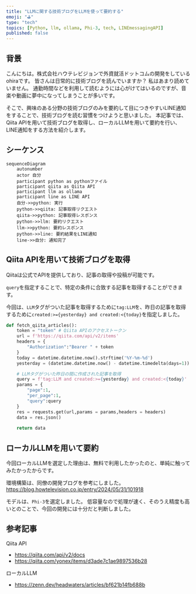 ```yaml
---
title: "LLMに関する技術ブログをLLMを使って要約する"
emoji: "⛳"
type: "tech"
topics: [Python, llm, ollama, Phi-3, tech, LINEmessagingAPI]
published: false
---
```


## 背景

こんにちは。株式会社ハウテレビジョンで外資就活ドットコムの開発をしているohiraです。
皆さんは日常的に技術ブログを読んでいますか？
私はあまり読めていません。
通勤時間などを利用して読むようには心がけてはいるのですが、音楽や動画に夢中になってしまうことが多いです。

そこで、興味のある分野の技術ブログのみを要約して目につきやすいLINE通知をすることで、技術ブログを読む習慣をつけようと思いました。
本記事では、Qiita APIを用いて技術ブログを取得し、ローカルLLMを用いて要約を行い、LINE通知をする方法を紹介します。

## シーケンス
```mermaid
sequenceDiagram
    autonumber
    actor 自分
    participant python as pythonファイル
    participant qiita as Qiita API
    participant llm as ollama
    participant line as LINE API
    自分->>python: 実行
    python->>qiita: 記事取得リクエスト
    qiita->>python: 記事取得レスポンス
    python->>llm: 要約リクエスト
    llm->>python: 要約レスポンス
    python->>line: 要約結果をLINE通知
    line->>自分: 通知完了
```

## Qiita APIを用いて技術ブログを取得

Qiitaは公式でAPIを提供しており、記事の取得や投稿が可能です。

`query`を指定することで、特定の条件に合致する記事を取得することができます。

今回は、`LLM`タグがついた記事を取得するために`tag:LLM`を、昨日の記事を取得するために`created:>={yesterday} and created:<{today}`を指定しました。


```python
def fetch_qiita_articles():
    token = "token" # Qiita APIのアクセストークン
    url = f'https://qiita.com/api/v2/items'
    headers = {
        "Authorization":"Bearer " + token
    }
    today = datetime.datetime.now().strftime('%Y-%m-%d')
    yesterday = (datetime.datetime.now() - datetime.timedelta(days=1)).strftime('%Y-%m-%d')

    # LLMタグがついた昨日の間に作成された記事を取得
    query = f'tag:LLM and created:>={yesterday} and created:<{today}'
    params = {
        "page":1,
        "per_page":1,
        "query":query
    }
    res = requests.get(url,params = params,headers = headers)
    data = res.json()
    
    return data
```


## ローカルLLMを用いて要約
今回ローカルLLMを選定した理由は、無料で利用したかったのと、単純に触ってみたかったからです。

環境構築は、同僚の開発ブログを参考にしました。
https://blog.howtelevision.co.jp/entry/2024/05/31/101918

モデルは、`Phi-3`を選定しました。
低容量なので処理が速く、そのうえ精度も高いとのことで、今回の開発には十分だと判断しました。




## 参考記事
Qiita API
- https://qiita.com/api/v2/docs
- https://qiita.com/yonex/items/d3ade7c1ae9897536b28


ローカルLLM
- https://zenn.dev/headwaters/articles/bf621b14fb688b